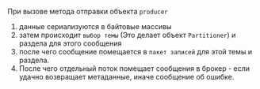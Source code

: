 При вызове метода отправки объекта `producer` 

1. данные сериализуются в байтовые массивы 
2. затем происходит `выбор темы`  (Это делает объект `Partitioner`) и раздела для этого сообщения 
3. после чего сообщение помещается в `пакет записей` для этой темы и раздела.
4. После чего отдельный поток помещает сообщения в брокер - если удачно возвращает метаданные, иначе сообщение об ошибке. 
